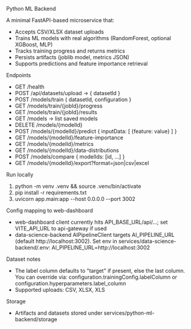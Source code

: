 Python ML Backend

A minimal FastAPI-based microservice that:
- Accepts CSV/XLSX dataset uploads
- Trains ML models with real algorithms (RandomForest, optional XGBoost, MLP)
- Tracks training progress and returns metrics
- Persists artifacts (joblib model, metrics JSON)
- Supports predictions and feature importance retrieval

Endpoints
- GET /health
- POST /api/datasets/upload -> { datasetId }
- POST /models/train { datasetId, configuration }
- GET /models/train/{jobId}/progress
- GET /models/train/{jobId}/results
- GET /models -> list saved models
- DELETE /models/{modelId}
- POST /models/{modelId}/predict { inputData: [ {feature: value} ] }
- GET /models/{modelId}/feature-importance
- GET /models/{modelId}/metrics
- GET /models/{modelId}/data-distributions
- POST /models/compare { modelIds: [id, ...] }
- GET /models/{modelId}/export?format=json|csv|excel

Run locally
1) python -m venv .venv && source .venv/bin/activate
2) pip install -r requirements.txt
3) uvicorn app.main:app --host 0.0.0.0 --port 3002

Config mapping to web-dashboard
- web-dashboard client currently hits API_BASE_URL/api/...; set VITE_API_URL to api-gateway if used
- data-science-backend AIPipelineClient targets AI_PIPELINE_URL (default http://localhost:3002). Set env in services/data-science-backend/.env:
  AI_PIPELINE_URL=http://localhost:3002

Dataset notes
- The label column defaults to "target" if present, else the last column. You can override via:
  configuration.trainingConfig.labelColumn or configuration.hyperparameters.label_column
- Supported uploads: CSV, XLSX, XLS

Storage
- Artifacts and datasets stored under services/python-ml-backend/storage
